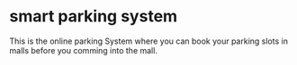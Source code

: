 # smart parking system
This is the online parking System where you can book your parking slots in malls before you comming into the mall.
